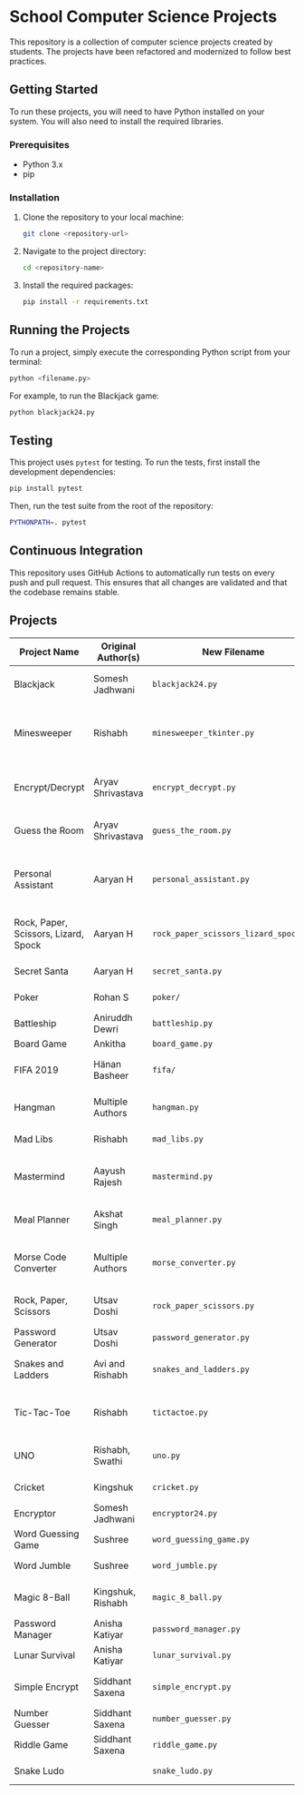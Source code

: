 # School Computer Science Projects

This repository is a collection of computer science projects created by students. The projects have been refactored and modernized to follow best practices.

## Getting Started

To run these projects, you will need to have Python installed on your system. You will also need to install the required libraries.

### Prerequisites

*   Python 3.x
*   pip

### Installation

1.  Clone the repository to your local machine:
    ```bash
    git clone <repository-url>
    ```
2.  Navigate to the project directory:
    ```bash
    cd <repository-name>
    ```
3.  Install the required packages:
    ```bash
    pip install -r requirements.txt
    ```

## Running the Projects

To run a project, simply execute the corresponding Python script from your terminal:

```bash
python <filename.py>
```

For example, to run the Blackjack game:
```bash
python blackjack24.py
```

## Testing

This project uses `pytest` for testing. To run the tests, first install the development dependencies:

```bash
pip install pytest
```

Then, run the test suite from the root of the repository:

```bash
PYTHONPATH=. pytest
```

## Continuous Integration

This repository uses GitHub Actions to automatically run tests on every push and pull request. This ensures that all changes are validated and that the codebase remains stable.

## Projects

| Project Name                      | Original Author(s) | New Filename                            | Description                                                               |
| --------------------------------- | ------------------ | --------------------------------------- | ------------------------------------------------------------------------- |
| Blackjack                         | Somesh Jadhwani    | `blackjack24.py`                        | A command-line based Blackjack game.                                      |
| Minesweeper                       | Rishabh            | `minesweeper_tkinter.py`                | A GUI-based Minesweeper game with a modern "Material You" look and feel.  |
| Encrypt/Decrypt                   | Aryav Shrivastava  | `encrypt_decrypt.py`                    | A tool to encrypt and decrypt text using a simple substitution cipher.    |
| Guess the Room                    | Aryav Shrivastava  | `guess_the_room.py`                     | A command-line based guessing game with an ASCII art map.                 |
| Personal Assistant                | Aaryan H           | `personal_assistant.py`                 | A simple personal assistant that can tell jokes, act as a magic 8-ball, and spin a wheel. |
| Rock, Paper, Scissors, Lizard, Spock | Aaryan H        | `rock_paper_scissors_lizard_spock.py`   | A command-line based Rock, Paper, Scissors, Lizard, Spock game.           |
| Secret Santa                      | Aaryan H           | `secret_santa.py`                       | A Secret Santa organizer.                                                 |
| Poker                             | Rohan S            | `poker/`                                | A refactored, modular poker game.                                         |
| Battleship                        | Aniruddh Dewri     | `battleship.py`                         | A single-player Battleship game.                                          |
| Board Game                        | Ankitha            | `board_game.py`                         | A simple board game.                                                      |
| FIFA 2019                         | Hänan Basheer      | `fifa/`                                 | A refactored, modular soccer simulation game.                             |
| Hangman                           | Multiple Authors   | `hangman.py`                            | A feature-rich hangman game with multiple modes.                          |
| Mad Libs                          | Rishabh            | `mad_libs.py`                           | A Mad Libs game with multiple stories.                                    |
| Mastermind                        | Aayush Rajesh      | `mastermind.py`                         | A Mastermind game where the player has to guess a 6-color code.           |
| Meal Planner                      | Akshat Singh       | `meal_planner.py`                       | A simple meal planner based on user preferences.                          |
| Morse Code Converter              | Multiple Authors   | `morse_converter.py`                    | A tool to convert text to and from Morse code, with multiple ciphers.     |
| Rock, Paper, Scissors             | Utsav Doshi        | `rock_paper_scissors.py`                | A command-line based Rock, Paper, Scissors game.                          |
| Password Generator                | Utsav Doshi        | `password_generator.py`                 | A tool to generate random passwords.                                      |
| Snakes and Ladders                | Avi and Rishabh    | `snakes_and_ladders.py`                 | A Snakes and Ladders game with a graphical board.                         |
| Tic-Tac-Toe                       | Rishabh            | `tictactoe.py`                          | A Tic-Tac-Toe game with player-vs-player and player-vs-computer modes.    |
| UNO                               | Rishabh, Swathi    | `uno.py`                                | A feature-rich UNO game with a text-based GUI.                            |
| Cricket                           | Kingshuk           | `cricket.py`                            | A simple cricket game.                                                    |
| Encryptor                         | Somesh Jadhwani    | `encryptor24.py`                        | A simple substitution cipher.                                             |
| Word Guessing Game                | Sushree            | `word_guessing_game.py`                 | A word guessing game with hints.                                          |
| Word Jumble                       | Sushree            | `word_jumble.py`                        | A word jumble game with hints.                                            |
| Magic 8-Ball                      | Kingshuk, Rishabh  | `magic_8_ball.py`                       | A Magic 8-Ball game with a "roast me" feature.                            |
| Password Manager                  | Anisha Katiyar     | `password_manager.py`                   | A simple password manager.                                                |
| Lunar Survival                    | Anisha Katiyar     | `lunar_survival.py`                     | A text-based lunar survival game.                                         |
| Simple Encrypt                    | Siddhant Saxena    | `simple_encrypt.py`                     | A simple encryption/decryption script.                                    |
| Number Guesser                    | Siddhant Saxena    | `number_guesser.py`                     | A number guessing game.                                                   |
| Riddle Game                       | Siddhant Saxena    | `riddle_game.py`                        | A riddle game.                                                            |
| Snake Ludo                        |                    | `snake_ludo.py`                         | A simple Snakes and Ladders game.                                         |
